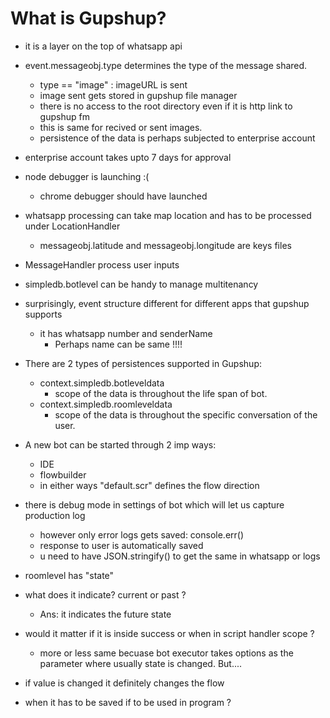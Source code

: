 # What is Gupshup?
* it is a layer on the top of whatsapp api
* event.messageobj.type determines the type of the message shared.
  * type == "image" : imageURL is sent
   * image sent gets stored in gupshup file manager
   * there is no access to the root directory even if it is http link to gupshup fm
   * this is same for recived or sent images.
   * persistence of the data is perhaps subjected to enterprise account
* enterprise account takes upto 7 days for approval
* node debugger is launching :(
  * chrome debugger should have launched
* whatsapp processing can take map location and has to be processed under LocationHandler 
   * messageobj.latitude and messageobj.longitude are keys files
* MessageHandler process user inputs
* simpledb.botlevel can be handy to manage multitenancy
* surprisingly, event structure different for different apps that gupshup supports
  * it has whatsapp number and senderName
    * Perhaps name can be same !!!!
* There are 2 types of persistences supported in Gupshup:
  * context.simpledb.botleveldata
    * scope of the data is throughout the life span of bot.
  * context.simpledb.roomleveldata
    * scope of the data is throughout the specific conversation of the user.
* A new bot can be started through 2 imp ways:
  * IDE 
  * flowbuilder
  * in either ways "default.scr" defines the flow direction

* there is debug mode in settings of bot which will let us capture production log
  * however only error logs gets saved: console.err()
  * response to user is automatically saved
  * u need to have JSON.stringify() to get the same in whatsapp or logs
 
* roomlevel has "state"
 * what does it indicate? current or past ?
    * Ans: it indicates the future state
 * would it matter if it is inside success or when in script handler scope ?
    * more or less same becuase bot executor takes options as the parameter where usually state is changed. But....
 * if value is changed it definitely changes the flow
 * when it has to be saved if to be used in program ?
